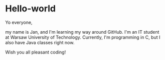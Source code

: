 # Hello-world
Yo everyone,

my name is Jan, and I'm learning my way around GitHub. 
I'm an IT student at Warsaw University of Technology. 
Currently, I'm programming in C, but I also have Java classes right now.

Wish you all pleasant coding!
